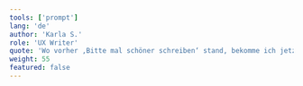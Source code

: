 ```yaml
---
tools: ['prompt']
lang: 'de'
author: 'Karla S.'
role: 'UX Writer'
quote: 'Wo vorher ‚Bitte mal schöner schreiben‘ stand, bekomme ich jetzt präzise, wiederholbare Prompts. Die Texte klingen konsistent – und das Team spart Review-Runden.'
weight: 55
featured: false
---
```


